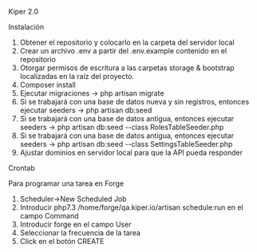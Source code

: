 Kiper 2.0

Instalación

1. Obtener el repositorio y colocarlo en la carpeta del servidor local
2. Crear un archivo .env a partir del .env.example contenido en el repositorio
3. Otorgar permisos de escritura a las carpetas storage & bootstrap localizadas en la raíz del proyecto.
4. Composer install
5. Ejecutar migraciones -> php artisan migrate
6. Si se trabajará con una base de datos nueva y sin registros, entonces ejecutar seeders -> php artisan db:seed
7. Si se trabajará con una base de datos antigua, entonces ejecutar seeders -> php artisan db:seed --class RolesTableSeeder.php
7. Si se trabajará con una base de datos antigua, entonces ejecutar seeders -> php artisan db:seed --class SettingsTableSeeder.php
8. Ajustar dominios en servidor local para que la API pueda responder

Crontab

Para programar una tarea en Forge

1. Scheduler->New Scheduled Job
2. Introducir php7.3 /home/forge/qa.kiper.io/artisan schedule:run en el campo Command
3. Introducir forge en el campo User
4. Seleccionar la frecuencia de la tarea
5. Click en el botón CREATE

